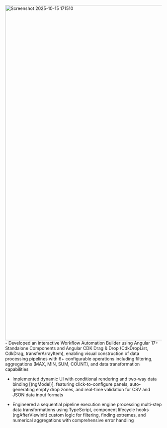 <img width="1920" height="1080" alt="Screenshot 2025-10-15 171510" src="https://github.com/user-attachments/assets/f41e82c9-03f5-49e9-a58d-61b9604bd302" />
- Developed an interactive Workflow Automation Builder using Angular 17+ Standalone Components 
  and Angular CDK Drag & Drop (CdkDropList, CdkDrag, transferArrayItem), enabling visual 
  construction of data processing pipelines with 6+ configurable operations including filtering, 
  aggregations (MAX, MIN, SUM, COUNT), and data transformation capabilities

- Implemented dynamic UI with conditional rendering and two-way data binding [(ngModel)], featuring click-to-configure panels, auto-generating 
  empty drop zones, and real-time validation for CSV and JSON data input formats

- Engineered a sequential pipeline execution engine processing multi-step data transformations 
  using TypeScript, component lifecycle hooks (ngAfterViewInit) custom logic for filtering, finding extremes, and numerical 
  aggregations with comprehensive error handling
